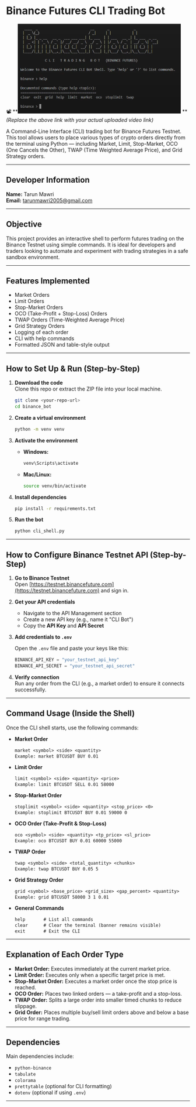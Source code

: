 # Binance Futures CLI Trading Bot

📽️ **[![Watch the demo](https://github.com/Darkside099/TarunMawri_Binance_Bot/blob/89193cac483f6f499135ea54e952aeca92ff2915/thumbnail.png)](https://drive.google.com/file/d/1alv1NBMey-a5SLETow2jv56AgVpCkBDT/view?usp=drive_link)
**  
*(Replace the above link with your actual uploaded video link)*

A Command-Line Interface (CLI) trading bot for Binance Futures Testnet.  
This tool allows users to place various types of crypto orders directly from the terminal using Python — including Market, Limit, Stop-Market, OCO (One Cancels the Other), TWAP (Time Weighted Average Price), and Grid Strategy orders.

---

## Developer Information

**Name:** Tarun Mawri  
**Email:** tarunmawri2005@gmail.com

---

## Objective

This project provides an interactive shell to perform futures trading on the Binance Testnet using simple commands. It is ideal for developers and traders looking to automate and experiment with trading strategies in a safe sandbox environment.

---

## Features Implemented

- Market Orders
- Limit Orders
- Stop-Market Orders
- OCO (Take-Profit + Stop-Loss) Orders
- TWAP Orders (Time-Weighted Average Price)
- Grid Strategy Orders
- Logging of each order
- CLI with help commands
- Formatted JSON and table-style output

---

## How to Set Up & Run (Step-by-Step)

1. **Download the code**  
   Clone this repo or extract the ZIP file into your local machine.

   ```bash
   git clone <your-repo-url>
   cd binance_bot
   ```

2. **Create a virtual environment**

   ```bash
   python -m venv venv
   ```

3. **Activate the environment**

   - **Windows:**
     ```bash
     venv\Scripts\activate
     ```
   - **Mac/Linux:**
     ```bash
     source venv/bin/activate
     ```

4. **Install dependencies**

   ```bash
   pip install -r requirements.txt
   ```

5. **Run the bot**

   ```bash
   python cli_shell.py
   ```

---

## How to Configure Binance Testnet API (Step-by-Step)

1. **Go to Binance Testnet**  
   Open [https://testnet.binancefuture.com](https://testnet.binancefuture.com) and sign in.

2. **Get your API credentials**  
   - Navigate to the API Management section  
   - Create a new API key (e.g., name it "CLI Bot")  
   - Copy the **API Key** and **API Secret**

3. **Add credentials to `.env`**

   Open the `.env` file and paste your keys like this:

   ```python
   BINANCE_API_KEY = "your_testnet_api_key"
   BINANCE_API_SECRET = "your_testnet_api_secret"
   ```

4. **Verify connection**  
   Run any order from the CLI (e.g., a market order) to ensure it connects successfully.

---

## Command Usage (Inside the Shell)

Once the CLI shell starts, use the following commands:

- **Market Order**
  ```
  market <symbol> <side> <quantity>
  Example: market BTCUSDT BUY 0.01
  ```

- **Limit Order**
  ```
  limit <symbol> <side> <quantity> <price>
  Example: limit BTCUSDT SELL 0.01 58000
  ```

- **Stop-Market Order**
  ```
  stoplimit <symbol> <side> <quantity> <stop_price> <0>
  Example: stoplimit BTCUSDT BUY 0.01 59000 0
  ```

- **OCO Order (Take-Profit & Stop-Loss)**
  ```
  oco <symbol> <side> <quantity> <tp_price> <sl_price>
  Example: oco BTCUSDT BUY 0.01 60000 55000
  ```

- **TWAP Order**
  ```
  twap <symbol> <side> <total_quantity> <chunks>
  Example: twap BTCUSDT BUY 0.05 5
  ```

- **Grid Strategy Order**
  ```
  grid <symbol> <base_price> <grid_size> <gap_percent> <quantity>
  Example: grid BTCUSDT 58000 3 1 0.01
  ```

- **General Commands**
  ```
  help       # List all commands
  clear      # Clear the terminal (banner remains visible)
  exit       # Exit the CLI
  ```

---

## Explanation of Each Order Type

- **Market Order:** Executes immediately at the current market price.
- **Limit Order:** Executes only when a specific target price is met.
- **Stop-Market Order:** Executes a market order once the stop price is reached.
- **OCO Order:** Places two linked orders — a take-profit and a stop-loss.
- **TWAP Order:** Splits a large order into smaller timed chunks to reduce slippage.
- **Grid Order:** Places multiple buy/sell limit orders above and below a base price for range trading.

---

## Dependencies

Main dependencies include:

- `python-binance`
- `tabulate`
- `colorama`
- `prettytable` (optional for CLI formatting)
- `dotenv` (optional if using `.env`)

---
